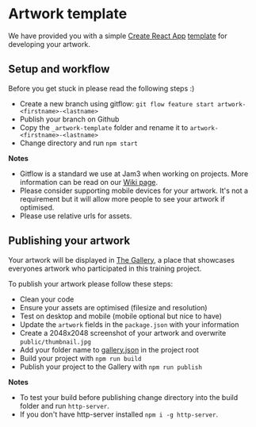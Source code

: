 # Artwork template

We have provided you with a simple [Create React App](https://reactjs.org/docs/create-a-new-react-app.html) [template](./_artwork-template) for developing your artwork.

## Setup and workflow

Before you get stuck in please read the following steps :)

- Create a new branch using gitflow: `git flow feature start artwork-<firstname>-<lastname>`
- Publish your branch on Github
- Copy the `_artwork-template` folder and rename it to `artwork-<firstname>-<lastname>`
- Change directory and run `npm start`

**Notes**

- Gitflow is a standard we use at Jam3 when working on projects. More information can be read on our [Wiki page](https://wiki.jam3.net/books/standards/page/git-standards).
- Please consider supporting mobile devices for your artwork. It's not a requirement but it will allow more people to see your artwork if optimised.
- Please use relative urls for assets.

## Publishing your artwork

Your artwork will be displayed in [The Gallery](https://jam3.github.io/intern-dev-training-generative-art/), a place that showcases everyones artwork who participated in this training project.

To publish your artwork please follow these steps:

- Clean your code
- Ensure your assets are optimised (filesize and resolution)
- Test on desktop and mobile (mobile optional but nice to have)
- Update the `artwork` fields in the `package.json` with your information
- Create a 2048x2048 screenshot of your artwork and overwrite `public/thumbnail.jpg`
- Add your folder name to [gallery.json](../gallery.json) in the project root
- Build your project with `npm run build`
- Publish your project to the Gallery with `npm run publish`

**Notes**

- To test your build before publishing change directory into the build folder and run `http-server`.
- If you don't have http-server installed `npm i -g http-server`.
